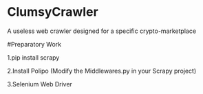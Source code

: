 # ClumsyCrawler

A useless web crawler designed for a specific crypto-marketplace

#Preparatory Work

1.pip install scrapy

2.Install Polipo (Modify the Middlewares.py in your Scrapy project)

3.Selenium Web Driver
